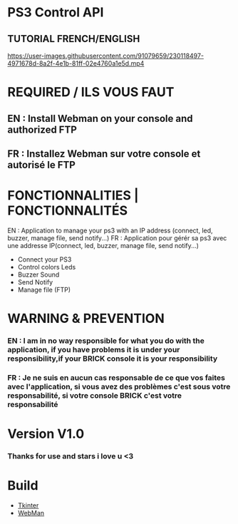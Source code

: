 # __**PS3 Control API**__
## TUTORIAL FRENCH/ENGLISH
https://user-images.githubusercontent.com/91079659/230118497-4971678d-8a2f-4e1b-81ff-02e4760a1e5d.mp4


# REQUIRED / ILS VOUS FAUT
## EN : Install Webman on your console and authorized FTP
## FR : Installez Webman sur votre console et autorisé le FTP

# FONCTIONNALITIES | FONCTIONNALITÉS
EN : Application to manage your ps3 with an IP address (connect, led, buzzer, manage file, send notify...)
FR : Application pour gérér sa ps3 avec une addresse IP(connect, led, buzzer, manage file, send notify...)

- Connect your PS3
- Control colors Leds
- Buzzer Sound
- Send Notify
- Manage file (FTP)


# WARNING & PREVENTION
### EN : I am in no way responsible for what you do with the application, if you have problems it is under your responsibility,if your BRICK console it is your responsibility

### FR : Je ne suis en aucun cas responsable de ce que vos faites avec l'application, si vous avez des problèmes c'est sous votre responsabilité, si votre console BRICK c'est votre responsabilité


# Version V1.0

### Thanks for use and stars i love u <3

# __Build__
* [Tkinter](https://github.com/billythegoat356/pystyle)
* [WebMan](https://github.com/aldostools/webMAN-MOD)


